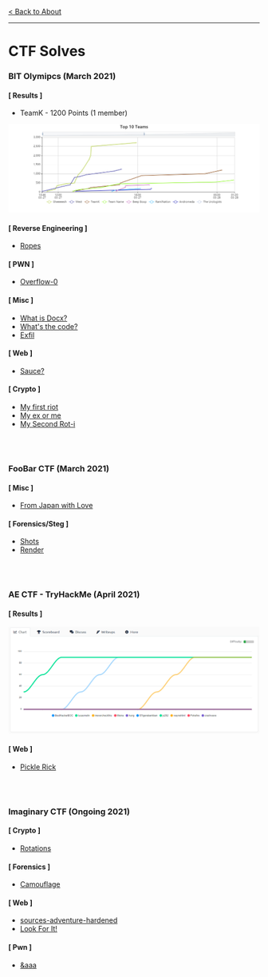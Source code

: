 [< Back to About](https://github.com/KrisLloyd/About#about)
***

# CTF Solves

### BIT Olymipcs (March 2021)

#### [ Results ]

* TeamK - 1200 Points (1 member)

![Results](BIT_CTF_Results.png)

#### [ Reverse Engineering ]

* [Ropes](./Ropes)

#### [ PWN ]

* [Overflow-0](./Overflow0)

#### [ Misc ]

* [What is Docx?](./Docx)
* [What's the code?](./WhatsTheCode)
* [Exfil](./Exfil)

#### [ Web ]

* [Sauce?](./Sauce)

#### [ Crypto ]

* [My first riot](./Riot)
* [My ex or me](./ExOrMe)
* [My Second Rot-i](./ROT-i)

<br></br>
### FooBar CTF (March 2021)

#### [ Misc ]
* [From Japan with Love](./Japan)

#### [ Forensics/Steg ]
* [Shots](./Shots)
* [Render](./Render)

<br></br>
### AE CTF - TryHackMe (April 2021)
#### [ Results ]

![Results](AE_CTF_Results.PNG)

#### [ Web ]

* [Pickle Rick](./PickleRick)

<br></br>
### Imaginary CTF (Ongoing 2021)
#### [ Crypto ]

* [Rotations](./Rotations)

#### [ Forensics ]

* [Camouflage](./Camouflage)

#### [ Web ]
* [sources-adventure-hardened](./sources-adventure-hardened)
* [Look For It!](./LookForIt)

#### [ Pwn ]
* [&aaa](./aaa)
